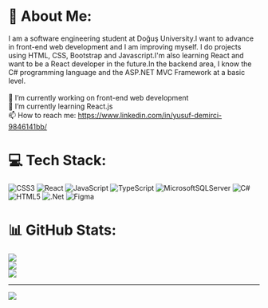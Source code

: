 # 💫 About Me:
I am a software engineering student at Doğuş University.I want to advance in front-end web development and I am improving myself. I do projects using HTML, CSS, Bootstrap and Javascript.I'm also learning React and want to be a React developer in the future.In the backend area, I know the C# programming language and the ASP.NET MVC Framework at a basic level.<br><br>🔭 I’m currently working on front-end web development<br>🌱 I’m currently learning React.js<br>📫 How to reach me: https://www.linkedin.com/in/yusuf-demirci-9846141bb/


# 💻 Tech Stack:
![CSS3](https://img.shields.io/badge/css3-%231572B6.svg?style=for-the-badge&logo=css3&logoColor=white) ![React](https://img.shields.io/badge/react-%2320232a.svg?style=for-the-badge&logo=react&logoColor=%2361DAFB) ![JavaScript](https://img.shields.io/badge/javascript-%23323330.svg?style=for-the-badge&logo=javascript&logoColor=%23F7DF1E) ![TypeScript](https://img.shields.io/badge/typescript-%23007ACC.svg?style=for-the-badge&logo=typescript&logoColor=white) ![MicrosoftSQLServer](https://img.shields.io/badge/Microsoft%20SQL%20Sever-CC2927?style=for-the-badge&logo=microsoft%20sql%20server&logoColor=white) ![C#](https://img.shields.io/badge/c%23-%23239120.svg?style=for-the-badge&logo=c-sharp&logoColor=white) ![HTML5](https://img.shields.io/badge/html5-%23E34F26.svg?style=for-the-badge&logo=html5&logoColor=white) ![.Net](https://img.shields.io/badge/.NET-5C2D91?style=for-the-badge&logo=.net&logoColor=white) 	![Figma](https://img.shields.io/badge/figma-%23F24E1E.svg?style=for-the-badge&logo=figma&logoColor=white)
# 📊 GitHub Stats:
![](https://github-readme-stats.vercel.app/api?username=Yusufdmrc&theme=dark&hide_border=false&include_all_commits=false&count_private=false)<br/>
![](https://github-readme-streak-stats.herokuapp.com/?user=Yusufdmrc&theme=dark&hide_border=false)<br/>
![](https://github-readme-stats.vercel.app/api/top-langs/?username=Yusufdmrc&theme=dark&hide_border=false&include_all_commits=false&count_private=false&layout=compact)

---
[![](https://visitcount.itsvg.in/api?id=Yusufdmrc&icon=0&color=1)](https://visitcount.itsvg.in)

<!-- Proudly created with GPRM ( https://gprm.itsvg.in ) -->
